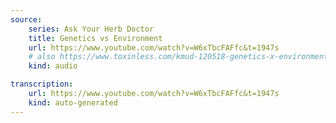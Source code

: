 ```yaml
---
source:
    series: Ask Your Herb Doctor
    title: Genetics vs Environment
    url: https://www.youtube.com/watch?v=W6xTbcFAFfc&t=1947s
    # also https://www.toxinless.com/kmud-120518-genetics-x-environment.mp3
    kind: audio

transcription:
    url: https://www.youtube.com/watch?v=W6xTbcFAFfc&t=1947s
    kind: auto-generated
---
```

